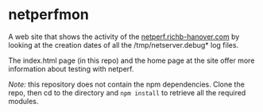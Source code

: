 # netperfmon

A web site that shows the activity of the [netperf.richb-hanover.com](http://netperf.richb-hanover.com) by
looking at the creation dates of all the /tmp/netserver.debug* log files.

The index.html page (in this repo) and the home page at the site offer more information about testing with netperf.

_Note:_ this repository does not contain the npm dependencies. Clone the
	repo, then cd to the directory and `npm install` to retrieve
	all the required modules.
